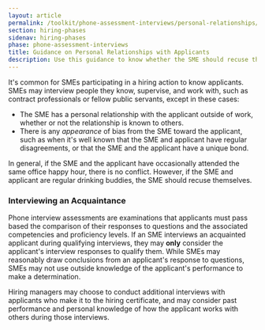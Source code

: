 ```yaml
---
layout: article
permalink: /toolkit/phone-assessment-interviews/personal-relationships/
section: hiring-phases
sidenav: hiring-phases
phase: phone-assessment-interviews
title: Guidance on Personal Relationships with Applicants
description: Use this guidance to know whether the SME should recuse themselves from assessing an applicant.
---
```


It's common for SMEs participating in a hiring action to know applicants. SMEs may interview people they know, supervise, and work with, such as contract professionals or fellow public servants, except in these cases:

- The SME has a personal relationship with the applicant outside of work, whether or not the relationship is known to others.
- There is any _appearance_ of bias from the SME toward the applicant, such as when it's well known that the SME and applicant have regular disagreements, or that the SME and the applicant have a unique bond.

In general, if the SME and the applicant have occasionally attended the same office happy hour, there is no conflict. However, if the SME and applicant are regular drinking buddies, the SME should recuse themselves.

### Interviewing an Acquaintance

Phone interview assessments are examinations that applicants must pass based the comparison of their responses to questions and the associated competencies and proficiency levels. If an SME interviews an acquainted applicant during qualifying interviews, they may **only** consider the applicant's interview responses to qualify them. While SMEs may reasonably draw conclusions from an applicant's response to questions, SMEs may not use outside knowledge of the applicant's performance to make a determination.

Hiring managers may choose to conduct additional interviews with applicants who make it to the hiring certificate, and may consider past performance and personal knowledge of how the applicant works with others during those interviews.
